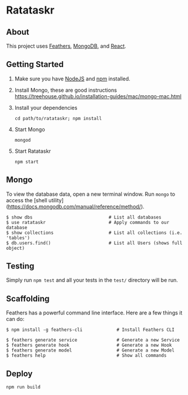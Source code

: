 # Ratataskr

> 

## About

This project uses [Feathers](http://feathersjs.com), [MongoDB](https://docs.mongodb.com/manual/introduction/), and [React](https://reactjs.org/).

## Getting Started

1. Make sure you have [NodeJS](https://nodejs.org/) and [npm](https://www.npmjs.com/) installed.
2. Install Mongo, these are good instructions https://treehouse.github.io/installation-guides/mac/mongo-mac.html
3. Install your dependencies

    ```
    cd path/to/ratataskr; npm install
    ```
4. Start Mongo

   ```
   mongod
   ```
5. Start Ratataskr

    ```
    npm start
    ```
## Mongo

To view the database data, open a new terminal window. Run `mongo` to access the [shell utility] (https://docs.mongodb.com/manual/reference/method/).

```
$ show dbs                             # List all databases
$ use ratataskr                        # Apply commands to our database
$ show collections                     # List all collections (i.e. 'tables')
$ db.users.find()                      # List all Users (shows full object)

```

## Testing

Simply run `npm test` and all your tests in the `test/` directory will be run.

## Scaffolding

Feathers has a powerful command line interface. Here are a few things it can do:

```
$ npm install -g feathers-cli             # Install Feathers CLI

$ feathers generate service               # Generate a new Service
$ feathers generate hook                  # Generate a new Hook
$ feathers generate model                 # Generate a new Model
$ feathers help                           # Show all commands
```

## Deploy

```
npm run build
```
